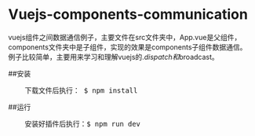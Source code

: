 # Vuejs-components-communication
vuejs组件之间数据通信例子，主要文件在src文件夹中，App.vue是父组件，components文件夹中是子组件，实现的效果是components子组件数据通信。
例子比较简单，主要用来学习和理解vuejs的$.dispatch和$broadcast。

##安装
<pre>
    下载文件后执行： $ npm install
</pre>

##运行
<pre>
    安装好插件后执行：$ npm run dev
</pre>